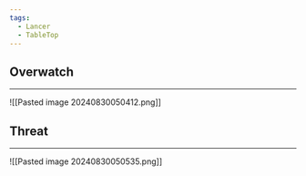 ```yaml
---
tags:
  - Lancer
  - TableTop
---
```

## Overwatch
---
![[Pasted image 20240830050412.png]]

## Threat
---
![[Pasted image 20240830050535.png]]
